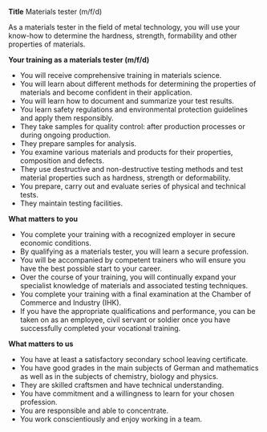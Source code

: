**Title**
Materials tester (m/f/d)

As a materials tester in the field of metal technology, you will use your know-how to determine the hardness, strength, formability and other properties of materials.

**Your training as a materials tester (m/f/d)**

-	You will receive comprehensive training in materials science.
-	You will learn about different methods for determining the properties of materials and become confident in their application.
-	You will learn how to document and summarize your test results.
-	You learn safety regulations and environmental protection guidelines and apply them responsibly.
-	They take samples for quality control: after production processes or during ongoing production.
-	They prepare samples for analysis.
-	You examine various materials and products for their properties, composition and defects.
-	They use destructive and non-destructive testing methods and test material properties such as hardness, strength or deformability.
-	You prepare, carry out and evaluate series of physical and technical tests.
-	They maintain testing facilities.

**What matters to you**

-	You complete your training with a recognized employer in secure economic conditions.
-	By qualifying as a materials tester, you will learn a secure profession.
-	You will be accompanied by competent trainers who will ensure you have the best possible start to your career.
-	Over the course of your training, you will continually expand your specialist knowledge of materials and associated testing techniques.
-	You complete your training with a final examination at the Chamber of Commerce and Industry (IHK).
-	If you have the appropriate qualifications and performance, you can be taken on as an employee, civil servant or soldier once you have successfully completed your vocational training.

**What matters to us**

-	You have at least a satisfactory secondary school leaving certificate.
-	You have good grades in the main subjects of German and mathematics as well as in the subjects of chemistry, biology and physics.
-	They are skilled craftsmen and have technical understanding.
-	You have commitment and a willingness to learn for your chosen profession.
-	You are responsible and able to concentrate.
-	You work conscientiously and enjoy working in a team.
